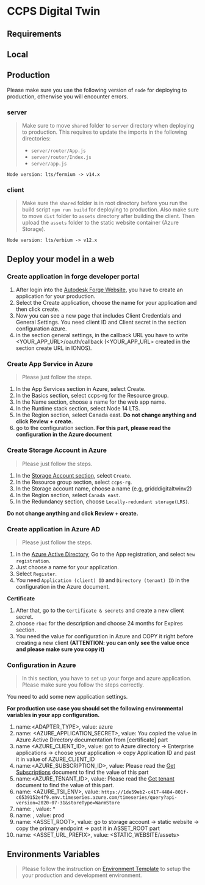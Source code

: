 # CCPS Digital Twin

## Requirements

## Local

## Production

Please make sure you use the following version of `node` for deploying to production, otherwise you will encounter errors.

### server

> Make sure to move `shared` folder to `server` directory when deploying to production. This requires to update the imports in the following directories:
>
> - `server/router/App.js`
> - `server/router/Index.js`
> - `server/app.js`

```shell
Node version: lts/fermium -> v14.x
```

### client

> Make sure the `shared` folder is in root directory before you run the build script `npm run build` for deploying to production.
> Also make sure to move `dist` folder to `assets` directory after building the client. Then upload the `assets` folder to the static website container (Azure Storage).

```shell
Node version: lts/erbium -> v12.x
```
## Deploy your model in a web
### Create application in forge developer portal
1. After login into the [Autodesk Forge Website](https://aps.autodesk.com/?mktvar002=5030950%7CSEM%7C17292865638%7C136462699666%7Ckwd-349085082457&mkwid=sNRzCTm4G%7Cpcrid%7C598884900698%7Cpkw%7Cautodesk%20forge%7Cpmt%7Ce%7Cpdv%7Cc%7Cslid%7C%7Cpgrid%7C136462699666%7Cptaid%7Ckwd-349085082457%7Cpid%7C&utm_medium=cpc&utm_source=google&utm_campaign=GGL_Cross_Forge_AMER_CA_Visits_SEM_BR_New_EX_ADSK_3455132_&utm_term=autodesk%20forge&utm_content=sNRzCTm4G%7Cpcrid%7C598884900698%7Cpkw%7Cautodesk%20forge%7Cpmt%7Ce%7Cpdv%7Cc%7Cslid%7C%7Cpgrid%7C136462699666%7Cptaid%7Ckwd-349085082457%7C&gclid=Cj0KCQjwy5maBhDdARIsAMxrkw0yL2WtAIpS_U3Mwp-qbiXuv-bZJLlVJunSe2E6294bqXaxw7fO8csaAtkYEALw_wcB&ef_id=YoUzQwAAAFzLiwN2:20221012142040:s), you have to create an application for your production.
2. Select the Create application, choose the name for your application and then click create.
3. Now you can see a new page that includes Client Credentials and General Settings. You need client ID and Client secret in the section configuration azure.
4. in the section general settings, in the callback URL you have to write
<YOUR_APP_URL>/oauth/callback (<YOUR_APP_URL> created in the section create URL in IONOS).

### Create App Service in Azure
>Please just follow the steps.

1. In the App Services section in Azure, select Create.
2. In the Basics section, select ccps-rg for the Resource group.
3. In the Name section, choose a name for the web app name.
4. In the Runtime stack section, select Node 14 LTS.
5. In the Region section, select Canada east. **Do not change anything and click Review + create.**
6. go to the configuration section. **For this part, please read the configuration in the Azure document**

### Create Storage Account in Azure
>Please just follow the steps.
1. In the [Storage Account section](https://portal.azure.com/?Microsoft_Azure_Education_correlationId=c0ba2f6c-77f6-4c42-bc21-de416980632e#view/HubsExtension/BrowseResource/resourceType/Microsoft.Storage%2FStorageAccounts), select `Create`.
2. In the Resource group section, select `ccps-rg`.
3. In the Storage account name, choose a name (e.g, gridddigitaltwinv2)
4. In the Region section, select `Canada east`.
5. In the Redundancy section, choose `Locally-redundant storage(LRS)`.

**Do not change anything and click Review + create.**

### Create application in Azure AD
>Please just follow the steps.
1. in the [Azure Active Directory](https://portal.azure.com/?Microsoft_Azure_Education_correlationId=c0ba2f6c-77f6-4c42-bc21-de416980632e#view/Microsoft_AAD_IAM/ActiveDirectoryMenuBlade/~/Overview), Go to the App registration, and select `New registration`.
2. Just choose a name for your application.
3. Select `Register`.
4. You need `Application (client) ID` and `Directory (tenant) ID` in the configuration in the Azure document.

**Certificate**
1. After that, go to the `Certificate & secrets` and create a new client secret.
2. choose `rbac` for the description and choose 24 months for Expires section.
3. You need the value for configuration in Azure and COPY it right before creating a new client **(ATTENTION: you can only see the value once and please make sure you copy it)**

### Configuration in Azure
>In this section, you have to set up your forge and azure application. Please make sure you follow the steps correctly.

You need to add some new application settings.

**For production use case you should set the following environmental variables in your app configuration.**

1. name:<ADAPTER_TYPE>, value: azure
2. name: <AZURE_APPLICATION_SECRET>, value: You copied the value in Azure Active Directory documentation from [certificate] part
3. name <AZURE_CLIENT_ID>, value: got to Azure directory -> Enterprise applications -> choose your application -> copy Application ID and past it in value of AZURE_CLIENT_ID
4. name:<AZURE_SUBSCRIPTION_ID>, value: Please read the [Get Subscriptions](https://learn.microsoft.com/en-us/azure/azure-portal/get-subscription-tenant-id) document to find the value of this part
5. name:<AZURE_TENANT_ID>, value: Please read the [Get tenant](https://learn.microsoft.com/en-us/azure/azure-portal/get-subscription-tenant-id) document to find the value of this part.
6. name: <AZURE_TSI_ENV>, value: `https://1de59eb2-c417-4484-801f-c6539152e4f9.env.timeseries.azure.com/timeseries/query?api-version=2020-07-31&storeType=WarmStore`
7. name: , value: *
8. name: , value: prod
9. name: <ASSET_ROOT>, value: go to storage account -> static website -> copy the primary endpoint -> past it in ASSET_ROOT part
10. name: <ASSET_URL_PREFIX>, value: <STATIC_WEBSITE/assets>

## Environments Variables
> Please follow the instruction on [Environment Template](./server/env_template.md) to setup the your production and development environment.
